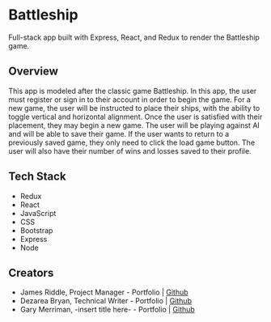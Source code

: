 # Battleship

Full-stack app built with Express, React, and Redux to render the Battleship game.

## Overview
This app is modeled after the classic game Battleship. In this app, the user must register or sign in to their account in order to begin the game. For a new game, the user will be instructed to place their ships, with the ability to toggle vertical and horizontal alignment. Once the user is satisfied with their placement, they may begin a new game. The user will be playing against AI and will be able to save their game. If the user wants to return to a previously saved game, they only need to click the load game button. The user will also have their number of wins and losses saved to their profile.

## Tech Stack
* Redux
* React
* JavaScript
* CSS
* Bootstrap
* Express
* Node

## Creators
- James Riddle, Project Manager - Portfolio | [Github](https://github.com/jamescr757)
- Dezarea Bryan, Technical Writer - Portfolio | [Github](https://github.com/DezSays)  
- Gary Merriman, -insert title here- - Portfolio | [Github](https://github.com/gm61091) 


